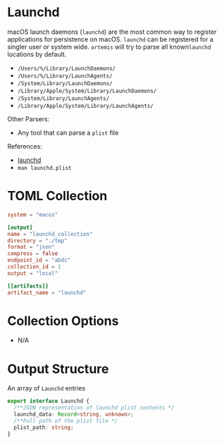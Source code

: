 # Launchd

macOS launch daemons (`launchd`) are the most common way to register
applications for persistence on macOS. `launchd` can be registered for a singler
user or system wide. `artemis` will try to parse all known`launchd` locations by
default.

- `/Users/%/Library/LaunchDaemons/`
- `/Users/%/Library/LaunchAgents/`
- `/System/Library/LaunchDaemons/`
- `/Library/Apple/System/Library/LaunchDaemons/`
- `/System/Library/LaunchAgents/`
- `/Library/Apple/System/Library/LaunchAgents/`

Other Parsers:

- Any tool that can parse a `plist` file

References:

- [launchd](https://www.launchd.info/)
- `man launchd.plist`

# TOML Collection

```toml
system = "macos"

[output]
name = "launchd_collection"
directory = "./tmp"
format = "json"
compress = false
endpoint_id = "abdc"
collection_id = 1
output = "local"

[[artifacts]]
artifact_name = "launchd"
```

# Collection Options

- N/A

# Output Structure

An array of `Launchd` entries

```typescript
export interface Launchd {
  /**JSON representation of launchd plist contents */
  launchd_data: Record<string, unknown>;
  /**Full path of the plist file */
  plist_path: string;
}
```
